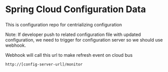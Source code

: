 # Spring Cloud Configuration Data
###
This is configuration repo for centrializing configuration

Note: If developer push to related configuration file with updated configuration, we need to trigger for configuration server so we should use webhook.

Webhook will call this url to make refresh event on cloud bus
```
http://[config-server-url]/monitor
```
